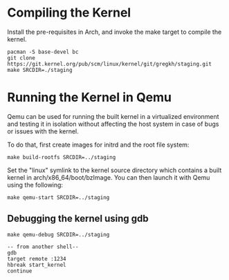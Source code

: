 # Compiling the Kernel

Install the pre-requisites in Arch, and invoke the make target to compile the kernel.

```
pacman -S base-devel bc
git clone https://git.kernel.org/pub/scm/linux/kernel/git/gregkh/staging.git
make SRCDIR=./staging
```

# Running the Kernel in Qemu

Qemu can be used for running the built kernel in a virtualized environment
and testing it in isolation without affecting the host
system in case of bugs or issues with the kernel.

To do that, first create images for initrd and the root file system:

```
make build-rootfs SRCDIR=../staging
```

Set the "linux" symlink to the kernel source directory which contains a
built kernel in arch/x86_64/boot/bzImage. You can then launch it with Qemu
using the following:

```
make qemu-start SRCDIR=../staging
```

## Debugging the kernel using gdb

```
make qemu-debug SRCDIR=../staging

-- from another shell--
gdb
target remote :1234
hbreak start_kernel
continue
```

